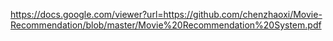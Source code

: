 https://docs.google.com/viewer?url=https://github.com/chenzhaoxi/Movie-Recommendation/blob/master/Movie%20Recommendation%20System.pdf

